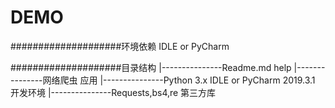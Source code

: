 DEMO
=====================================================

####################环境依赖
IDLE or PyCharm


####################目录结构
|---------------Readme.md
help
|---------------网络爬虫
应用
|---------------Python 3.x IDLE or PyCharm 2019.3.1
开发环境
|---------------Requests,bs4,re
第三方库
